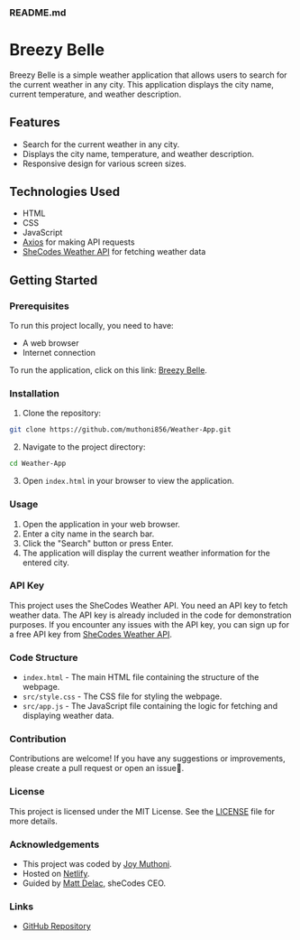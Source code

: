### README.md

# Breezy Belle

Breezy Belle is a simple weather application that allows users to search for the current weather in any city. This application displays the city name, current temperature, and weather description.

## Features

- Search for the current weather in any city.
- Displays the city name, temperature, and weather description.
- Responsive design for various screen sizes.

## Technologies Used

- HTML
- CSS
- JavaScript
- [Axios](https://axios-http.com/) for making API requests
- [SheCodes Weather API](https://www.shecodes.io/weather) for fetching weather data

## Getting Started

### Prerequisites

To run this project locally, you need to have:

- A web browser
- Internet connection

To run the application, click on this link: [Breezy Belle](https://breezybelle.netlify.app/).



### Installation

1. Clone the repository:

```bash
git clone https://github.com/muthoni856/Weather-App.git
```

2. Navigate to the project directory:

```bash
cd Weather-App
```

3. Open `index.html` in your browser to view the application.

### Usage

1. Open the application in your web browser.
2. Enter a city name in the search bar.
3. Click the "Search" button or press Enter.
4. The application will display the current weather information for the entered city.

### API Key

This project uses the SheCodes Weather API. You need an API key to fetch weather data. The API key is already included in the code for demonstration purposes. If you encounter any issues with the API key, you can sign up for a free API key from [SheCodes Weather API](https://www.shecodes.io/weather).

### Code Structure

- `index.html` - The main HTML file containing the structure of the webpage.
- `src/style.css` - The CSS file for styling the webpage.
- `src/app.js` - The JavaScript file containing the logic for fetching and displaying weather data.

### Contribution

Contributions are welcome! If you have any suggestions or improvements, please create a pull request or open an issue💛.

### License

This project is licensed under the MIT License. See the [LICENSE](LICENSE) file for more details.

### Acknowledgements

- This project was coded by [Joy Muthoni](https://github.com/muthoni856).
- Hosted on [Netlify](https://breezybelle.netlify.app/).
- Guided by [Matt Delac](https://github.com/matthieua), sheCodes CEO.


### Links

- [GitHub Repository](https://github.com/muthoni856/Weather-App)


